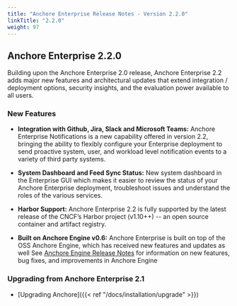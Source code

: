 ```yaml
---
title: "Anchore Enterprise Release Notes - Version 2.2.0"
linkTitle: "2.2.0"
weight: 97
---
```


## Anchore Enterprise 2.2.0

Building upon the Anchore Enterprise 2.0 release, Anchore Enterprise 2.2 adds major new features and architectural updates that extend integration / deployment options, security insights, and the evaluation power available to all users.


### New Features

* **Integration with Github, Jira, Slack and Microsoft Teams:** Anchore Enterprise Notifications is a new capability offered in version 2.2, bringing the ability to flexibly configure your Enterprise deployment to send proactive system, user, and workload level notification events to a variety of third party systems.

* **System Dashboard and Feed Sync Status:** New system dashboard in the Enterprise GUI which makes it easier to review the status of your Anchore Enterprise deployment, troubleshoot issues and understand the roles of the various services.

* **Harbor Support:** Anchore Enterprise 2.2 is fully supported by the latest release of the CNCF’s Harbor project (v1.10++) -- an open source container and artifact registry.

* **Built on Anchore Engine v0.6:** Anchore Enterprise is built on top of the OSS Anchore Engine, which has received new features and updates as well See [Anchore Engine Release Notes](https://engine.anchore.io/docs/releasenotes/060/) for information on new features, bug fixes, and improvements in Anchore Engine

### Upgrading from Anchore Enterprise 2.1

* [Upgrading Anchore]({{< ref "/docs/installation/upgrade" >}})

